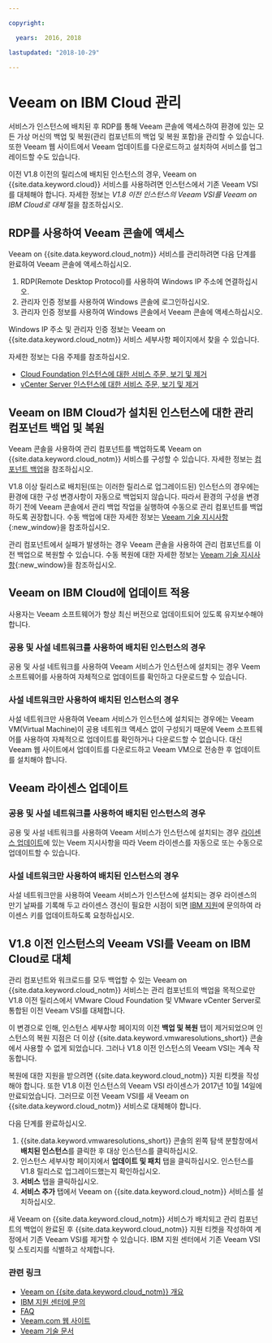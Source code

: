 ```yaml
---

copyright:

  years:  2016, 2018

lastupdated: "2018-10-29"

---
```


# Veeam on IBM Cloud 관리

서비스가 인스턴스에 배치된 후 RDP를 통해 Veeam 콘솔에 액세스하여 환경에 있는 모든 가상 머신의 백업 및 복원(관리 컴포넌트의 백업 및 복원 포함)을 관리할 수 있습니다. 또한 Veeam 웹 사이트에서 Veeam 업데이트를 다운로드하고 설치하여 서비스를 업그레이드할 수도 있습니다.

이전 V1.8 이전의 릴리스에 배치된 인스턴스의 경우, Veeam on {{site.data.keyword.cloud}} 서비스를 사용하려면 인스턴스에서 기존 Veeam VSI를 대체해야 합니다. 자세한 정보는 _V1.8 이전 인스턴스의 Veeam VSI를 Veeam on IBM Cloud로 대체_ 절을 참조하십시오.

## RDP를 사용하여 Veeam 콘솔에 액세스

Veeam on {{site.data.keyword.cloud_notm}} 서비스를 관리하려면 다음 단계를 완료하여 Veeam 콘솔에 액세스하십시오.
1. RDP(Remote Desktop Protocol)를 사용하여 Windows IP 주소에 연결하십시오.
2. 관리자 인증 정보를 사용하여 Windows 콘솔에 로그인하십시오.
3. 관리자 인증 정보를 사용하여 Windows 콘솔에서 Veeam 콘솔에 액세스하십시오.

Windows IP 주소 및 관리자 인증 정보는 Veeam on {{site.data.keyword.cloud_notm}} 서비스 세부사항 페이지에서 찾을 수 있습니다.

자세한 정보는 다음 주제를 참조하십시오.
* [Cloud Foundation 인스턴스에 대한 서비스 주문, 보기 및 제거](../sddc/sd_addingremovingservices.html)
* [vCenter Server 인스턴스에 대한 서비스 주문, 보기 및 제거](../vcenter/vc_addingremovingservices.html)

## Veeam on IBM Cloud가 설치된 인스턴스에 대한 관리 컴포넌트 백업 및 복원

Veeam 콘솔을 사용하여 관리 컴포넌트를 백업하도록 Veeam on {{site.data.keyword.cloud_notm}} 서비스를 구성할 수 있습니다. 자세한 정보는 [컴포넌트 백업](../archiref/solution/solution_backingup.html)을 참조하십시오.

V1.8 이상 릴리스로 배치된(또는 이러한 릴리스로 업그레이드된) 인스턴스의 경우에는 환경에 대한 구성 변경사항이 자동으로 백업되지 않습니다. 따라서 환경의 구성을 변경하기 전에 Veeam 콘솔에서 관리 백업 작업을 실행하여 수동으로 관리 컴포넌트를 백업하도록 권장합니다. 수동 백업에 대한 자세한 정보는 [Veeam 기술 지시사항](https://helpcenter.veeam.com/backup/vsphere/scheduing_manual.html){:new_window}을 참조하십시오.

관리 컴포넌트에서 실패가 발생하는 경우 Veeam 콘솔을 사용하여 관리 컴포넌트를 이전 백업으로 복원할 수 있습니다. 수동 복원에 대한 자세한 정보는 [Veeam 기술 지시사항]( https://helpcenter.veeam.com/backup/vsphere/performing_full_recovery.html){:new_window}을 참조하십시오.

## Veeam on IBM Cloud에 업데이트 적용

사용자는 Veeam 소프트웨어가 항상 최신 버전으로 업데이트되어 있도록 유지보수해야 합니다. 

### 공용 및 사설 네트워크를 사용하여 배치된 인스턴스의 경우

공용 및 사설 네트워크를 사용하여 Veeam 서비스가 인스턴스에 설치되는 경우 Veem 소프트웨어를 사용하여 자체적으로 업데이트를 확인하고 다운로드할 수 있습니다.

### 사설 네트워크만 사용하여 배치된 인스턴스의 경우

사설 네트워크만 사용하여 Veeam 서비스가 인스턴스에 설치되는 경우에는 Veeam VM(Virtual Machine)이 공용 네트워크 액세스 없이 구성되기 때문에 Veem 소프트웨어를 사용하여 자체적으로 업데이트를 확인하거나 다운로드할 수 없습니다. 대신 Veeam 웹 사이트에서 업데이트를 다운로드하고 Veeam VM으로 전송한 후 업데이트를 설치해야 합니다. 

## Veeam 라이센스 업데이트

### 공용 및 사설 네트워크를 사용하여 배치된 인스턴스의 경우

공용 및 사설 네트워크를 사용하여 Veeam 서비스가 인스턴스에 설치되는 경우 [라이센스 업데이트]( https://helpcenter.veeam.com/docs/backup/vsphere/license_update.html)에 있는 Veem 지시사항을 따라 Veem 라이센스를 자동으로 또는 수동으로 업데이트할 수 있습니다. 

### 사설 네트워크만 사용하여 배치된 인스턴스의 경우

사설 네트워크만을 사용하여 Veeam 서비스가 인스턴스에 설치되는 경우 라이센스의 만기 날짜를 기록해 두고 라이센스 갱신이 필요한 시점이 되면 [IBM 지원](../vmonic/trbl_support.html)에 문의하여 라이센스 키를 업데이트하도록 요청하십시오.

## V1.8 이전 인스턴스의 Veeam VSI를 Veeam on IBM Cloud로 대체

관리 컴포넌트와 워크로드를 모두 백업할 수 있는 Veeam on {{site.data.keyword.cloud_notm}} 서비스는 관리 컴포넌트의 백업을 목적으로만 V1.8 이전 릴리스에서 VMware Cloud Foundation 및 VMware vCenter Server로 통합된 이전 Veeam VSI를 대체합니다.

이 변경으로 인해, 인스턴스 세부사항 페이지의 이전 **백업 및 복원** 탭이 제거되었으며 인스턴스의 복원 지점은 더 이상 {{site.data.keyword.vmwaresolutions_short}} 콘솔에서 사용할 수 없게 되었습니다. 그러나 V1.8 이전 인스턴스의 Veeam VSI는 계속 작동합니다.

복원에 대한 지원을 받으려면 {{site.data.keyword.cloud_notm}} 지원 티켓을 작성해야 합니다. 또한 V1.8 이전 인스턴스의 Veeam VSI 라이센스가 2017년 10월 14일에 만료되었습니다. 그러므로 이전 Veeam VSI를 새 Veeam on {{site.data.keyword.cloud_notm}} 서비스로 대체해야 합니다.

다음 단계를 완료하십시오.
1. {{site.data.keyword.vmwaresolutions_short}} 콘솔의 왼쪽 탐색 분할창에서 **배치된 인스턴스**를 클릭한 후 대상 인스턴스를 클릭하십시오.
2. 인스턴스 세부사항 페이지에서 **업데이트 및 패치** 탭을 클릭하십시오. 인스턴스를 V1.8 릴리스로 업그레이드했는지 확인하십시오.
3. **서비스** 탭을 클릭하십시오.
4. **서비스 추가** 탭에서 Veeam on {{site.data.keyword.cloud_notm}} 서비스를 설치하십시오.

새 Veeam on {{site.data.keyword.cloud_notm}} 서비스가 배치되고 관리 컴포넌트의 백업이 완료된 후 {{site.data.keyword.cloud_notm}} 지원 티켓을 작성하여 계정에서 기존 Veeam VSI를 제거할 수 있습니다. IBM 지원 센터에서 기존 Veeam VSI 및 스토리지를 식별하고 삭제합니다.

### 관련 링크

* [Veeam on {{site.data.keyword.cloud_notm}} 개요](veeam_considerations.html)
* [IBM 지원 센터에 문의](../vmonic/trbl_support.html)
* [FAQ](../vmonic/faq.html)
* [Veeam.com 웹 사이트](https://www.veeam.com/)
* [Veeam 기술 문서](https://www.veeam.com/documentation-guides-datasheets.html)
